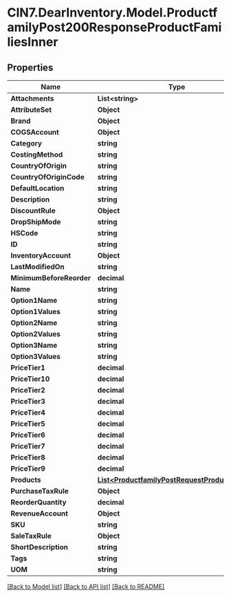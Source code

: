 # CIN7.DearInventory.Model.ProductfamilyPost200ResponseProductFamiliesInner

## Properties

| Name                     | Type                                                                                              | Description | Notes      |
| ------------------------ | ------------------------------------------------------------------------------------------------- | ----------- | ---------- |
| **Attachments**          | **List&lt;string&gt;**                                                                            |             | [optional] |
| **AttributeSet**         | **Object**                                                                                        |             | [optional] |
| **Brand**                | **Object**                                                                                        |             | [optional] |
| **COGSAccount**          | **Object**                                                                                        |             | [optional] |
| **Category**             | **string**                                                                                        |             | [optional] |
| **CostingMethod**        | **string**                                                                                        |             | [optional] |
| **CountryOfOrigin**      | **string**                                                                                        |             | [optional] |
| **CountryOfOriginCode**  | **string**                                                                                        |             | [optional] |
| **DefaultLocation**      | **string**                                                                                        |             | [optional] |
| **Description**          | **string**                                                                                        |             | [optional] |
| **DiscountRule**         | **Object**                                                                                        |             | [optional] |
| **DropShipMode**         | **string**                                                                                        |             | [optional] |
| **HSCode**               | **string**                                                                                        |             | [optional] |
| **ID**                   | **string**                                                                                        |             | [optional] |
| **InventoryAccount**     | **Object**                                                                                        |             | [optional] |
| **LastModifiedOn**       | **string**                                                                                        |             | [optional] |
| **MinimumBeforeReorder** | **decimal**                                                                                       |             | [optional] |
| **Name**                 | **string**                                                                                        |             | [optional] |
| **Option1Name**          | **string**                                                                                        |             | [optional] |
| **Option1Values**        | **string**                                                                                        |             | [optional] |
| **Option2Name**          | **string**                                                                                        |             | [optional] |
| **Option2Values**        | **string**                                                                                        |             | [optional] |
| **Option3Name**          | **string**                                                                                        |             | [optional] |
| **Option3Values**        | **string**                                                                                        |             | [optional] |
| **PriceTier1**           | **decimal**                                                                                       |             | [optional] |
| **PriceTier10**          | **decimal**                                                                                       |             | [optional] |
| **PriceTier2**           | **decimal**                                                                                       |             | [optional] |
| **PriceTier3**           | **decimal**                                                                                       |             | [optional] |
| **PriceTier4**           | **decimal**                                                                                       |             | [optional] |
| **PriceTier5**           | **decimal**                                                                                       |             | [optional] |
| **PriceTier6**           | **decimal**                                                                                       |             | [optional] |
| **PriceTier7**           | **decimal**                                                                                       |             | [optional] |
| **PriceTier8**           | **decimal**                                                                                       |             | [optional] |
| **PriceTier9**           | **decimal**                                                                                       |             | [optional] |
| **Products**             | [**List&lt;ProductfamilyPostRequestProductsInner&gt;**](ProductfamilyPostRequestProductsInner.md) |             | [optional] |
| **PurchaseTaxRule**      | **Object**                                                                                        |             | [optional] |
| **ReorderQuantity**      | **decimal**                                                                                       |             | [optional] |
| **RevenueAccount**       | **Object**                                                                                        |             | [optional] |
| **SKU**                  | **string**                                                                                        |             | [optional] |
| **SaleTaxRule**          | **Object**                                                                                        |             | [optional] |
| **ShortDescription**     | **string**                                                                                        |             | [optional] |
| **Tags**                 | **string**                                                                                        |             | [optional] |
| **UOM**                  | **string**                                                                                        |             | [optional] |

[[Back to Model list]](../README.md#documentation-for-models) [[Back to API list]](../README.md#documentation-for-api-endpoints) [[Back to README]](../README.md)
